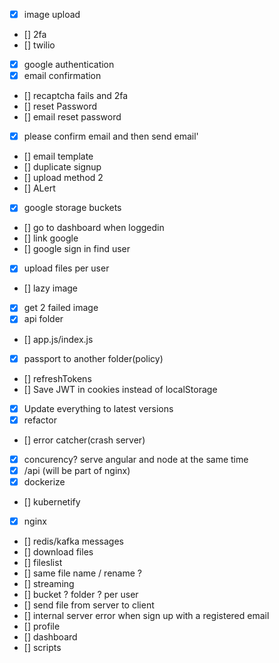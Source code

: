 - [x] image upload
- [] 2fa
- [] twilio
- [x] google authentication
- [x] email confirmation
- [] recaptcha fails and 2fa
- [] reset Password
- [] email reset password
- [x] please confirm email and then send email'
- [] email template
- [] duplicate signup
- [] upload method 2
- [] ALert
- [x] google storage buckets
- [] go to dashboard when loggedin
- [] link google
- [] google sign in find user
- [x] upload files per user
- [] lazy image
- [x] get 2 failed image
- [x] api folder
- [] app.js/index.js
- [x] passport to another folder(policy)
- [] refreshTokens
- [] Save JWT in cookies instead of localStorage
- [x] Update everything to latest versions
- [x] refactor
- [] error catcher(crash server)
- [x] concurency? serve angular and node at the same time
- [x] /api (will be part of nginx)
- [x] dockerize
- [] kubernetify
- [x] nginx
- [] redis/kafka messages
- [] download files
- [] fileslist
- [] same file name / rename ?
- [] streaming
- [] bucket ? folder ? per user
- [] send file from server to client
- [] internal server error when sign up with a registered email
- [] profile
- [] dashboard
- [] scripts
